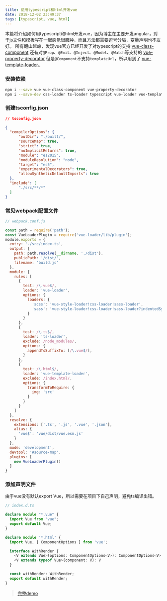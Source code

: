 ```yaml
---
title: 使用typescript和html开发vue
date: 2018-12-02 23:49:37
tags: [typescript, vue, html]
---
```


本篇将介绍如何用typescript和html开发vue，因为博主在主要开发angular，对于js文件和模板写在一起感觉很臃肿，而且方法都需要逗号分隔，变量声明也不友好。
所有翻山越岭，发现vue官方已经开发了对typescript的支持 [vue-class-component](https://github.com/vuejs/vue-class-component)
还有对`@Prop`、`@Emit`、`@Inject`、`@Model`、`@Watch`等支持的 [vue-property-decorator](https://github.com/kaorun343/vue-property-decorator)
但是`@Component`不支持`templateUrl`，所以用到了 [vue-template-loader](https://github.com/ktsn/vue-template-loader)。

### 安装依赖

```bash
npm i --save vue vue-class-component vue-property-decorator
npm i --save-dev css-loader ts-loader typescript vue-loader vue-template-compiler                 vue-template-loader webpack webpack-cli
```

### 创建tsconfig.json

```json
// tsconfig.json

{
  "compilerOptions": {
      "outDir": "./built/",
      "sourceMap": true,
      "strict": true,
      "noImplicitReturns": true,
      "module": "es2015",
      "moduleResolution": "node",
      "target": "es5",
      "experimentalDecorators": true,
      "allowSyntheticDefaultImports": true
  },
  "include": [
      "./src/**/*"
  ]
}
```

### 常见webpack配置文件

```javascript
// webpack.conf.js

const path = require('path');
const VueLoaderPlugin = require('vue-loader/lib/plugin');
module.exports = {
  entry: './src/index.ts',
  output: {
    path: path.resolve(__dirname, './dist'),
    publicPath: '/dist/',
    filename: 'build.js'
  },
  module: {
    rules: [
      {
        test: /\.vue$/,
        loader: 'vue-loader',
        options: {
          loaders: {
            'scss': 'vue-style-loader!css-loader!sass-loader',
            'sass': 'vue-style-loader!css-loader!sass-loader?indentedSyntax',
          }
        }
      },
      {
        test: /\.ts$/,
        loader: 'ts-loader',
        exclude: /node_modules/,
        options: {
          appendTsSuffixTo: [/\.vue$/],
        }
      },
      {
        test: /\.html$/,
        loader: 'vue-template-loader',
        exclude: /index.html/,
        options: {
          transformToRequire: {
            img: 'src'
          }
        }
      }
    ]
  },
  resolve: {
    extensions: ['.ts', '.js', '.vue', '.json'],
    alias: {
      'vue$': 'vue/dist/vue.esm.js'
    }
  },
  mode: 'development',
  devtool: '#source-map',
  plugins: [
    new VueLoaderPlugin()
  ]
}
```

### 添加声明文件

由于vue没有默认export Vue，所以需要在项目下自己声明，避免ts编译出错。

```typescript
// index.d.ts

declare module "*.vue" {
  import Vue from "vue";
  export default Vue;
}

declare module '*.html' {
  import Vue, { ComponentOptions } from 'vue';

  interface WithRender {
    <V extends Vue>(options: ComponentOptions<V>): ComponentOptions<V>
    <V extends typeof Vue>(component: V): V
  }

  const withRender: WithRender;
  export default withRender;
}
```

> [完整demo](https://github.com/whyour/vue-typescript-demo)